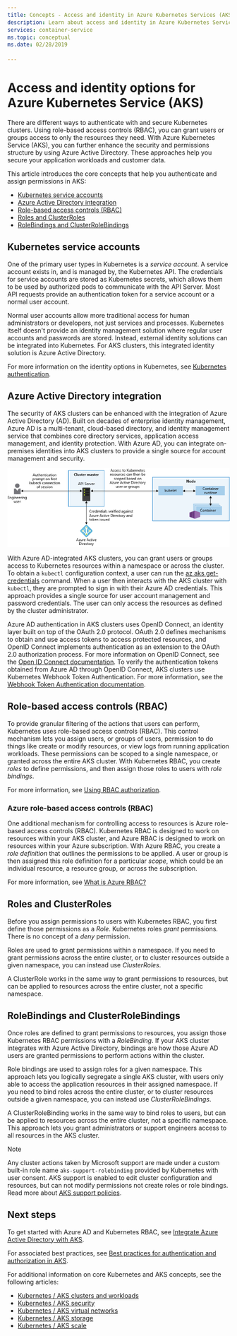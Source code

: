```yaml
---
title: Concepts - Access and identity in Azure Kubernetes Services (AKS)
description: Learn about access and identity in Azure Kubernetes Service (AKS), including Azure Active Directory integration, Kubernetes role-based access control (RBAC), and roles and bindings.
services: container-service
ms.topic: conceptual
ms.date: 02/28/2019

---
```


# Access and identity options for Azure Kubernetes Service (AKS)

There are different ways to authenticate with and secure Kubernetes clusters. Using role-based access controls (RBAC), you can grant users or groups access to only the resources they need. With Azure Kubernetes Service (AKS), you can further enhance the security and permissions structure by using Azure Active Directory. These approaches help you secure your application workloads and customer data.

This article introduces the core concepts that help you authenticate and assign permissions in AKS:

- [Kubernetes service accounts](#kubernetes-service-accounts)
- [Azure Active Directory integration](#azure-active-directory-integration)
- [Role-based access controls (RBAC)](#role-based-access-controls-rbac)
- [Roles and ClusterRoles](#roles-and-clusterroles)
- [RoleBindings and ClusterRoleBindings](#rolebindings-and-clusterrolebindings)

## Kubernetes service accounts

One of the primary user types in Kubernetes is a *service account*. A service account exists in, and is managed by, the Kubernetes API. The credentials for service accounts are stored as Kubernetes secrets, which allows them to be used by authorized pods to communicate with the API Server. Most API requests provide an authentication token for a service account or a normal user account.

Normal user accounts allow more traditional access for human administrators or developers, not just services and processes. Kubernetes itself doesn't provide an identity management solution where regular user accounts and passwords are stored. Instead, external identity solutions can be integrated into Kubernetes. For AKS clusters, this integrated identity solution is Azure Active Directory.

For more information on the identity options in Kubernetes, see [Kubernetes authentication][kubernetes-authentication].

## Azure Active Directory integration

The security of AKS clusters can be enhanced with the integration of Azure Active Directory (AD). Built on decades of enterprise identity management, Azure AD is a multi-tenant, cloud-based directory, and identity management service that combines core directory services, application access management, and identity protection. With Azure AD, you can integrate on-premises identities into AKS clusters to provide a single source for account management and security.

![Azure Active Directory integration with AKS clusters](media/concepts-identity/aad-integration.png)

With Azure AD-integrated AKS clusters, you can grant users or groups access to Kubernetes resources within a namespace or across the cluster. To obtain a `kubectl` configuration context, a user can run the [az aks get-credentials][az-aks-get-credentials] command. When a user then interacts with the AKS cluster with `kubectl`, they are prompted to sign in with their Azure AD credentials. This approach provides a single source for user account management and password credentials. The user can only access the resources as defined by the cluster administrator.

Azure AD authentication in AKS clusters uses OpenID Connect, an identity layer built on top of the OAuth 2.0 protocol. OAuth 2.0 defines mechanisms to obtain and use access tokens to access protected resources, and OpenID Connect implements authentication as an extension to the OAuth 2.0 authorization process. For more information on OpenID Connect, see the [Open ID Connect documentation][openid-connect]. To verify the authentication tokens obtained from Azure AD through OpenID Connect, AKS clusters use Kubernetes Webhook Token Authentication. For more information, see the [Webhook Token Authentication documentation][webhook-token-docs].

## Role-based access controls (RBAC)

To provide granular filtering of the actions that users can perform, Kubernetes uses role-based access controls (RBAC). This control mechanism lets you assign users, or groups of users, permission to do things like create or modify resources, or view logs from running application workloads. These permissions can be scoped to a single namespace, or granted across the entire AKS cluster. With Kubernetes RBAC, you create *roles* to define permissions, and then assign those roles to users with *role bindings*.

For more information, see [Using RBAC authorization][kubernetes-rbac].

### Azure role-based access controls (RBAC)
One additional mechanism for controlling access to resources is Azure role-based access controls (RBAC). Kubernetes RBAC is designed to work on resources within your AKS cluster, and Azure RBAC is designed to work on resources within your Azure subscription. With Azure RBAC, you create a *role definition* that outlines the permissions to be applied. A user or group is then assigned this role definition for a particular *scope*, which could be an individual resource, a resource group, or across the subscription.

For more information, see [What is Azure RBAC?][azure-rbac]

## Roles and ClusterRoles

Before you assign permissions to users with Kubernetes RBAC, you first define those permissions as a *Role*. Kubernetes roles *grant* permissions. There is no concept of a *deny* permission.

Roles are used to grant permissions within a namespace. If you need to grant permissions across the entire cluster, or to cluster resources outside a given namespace, you can instead use *ClusterRoles*.

A ClusterRole works in the same way to grant permissions to resources, but can be applied to resources across the entire cluster, not a specific namespace.

## RoleBindings and ClusterRoleBindings

Once roles are defined to grant permissions to resources, you assign those Kubernetes RBAC permissions with a *RoleBinding*. If your AKS cluster integrates with Azure Active Directory, bindings are how those Azure AD users are granted permissions to perform actions within the cluster.

Role bindings are used to assign roles for a given namespace. This approach lets you logically segregate a single AKS cluster, with users only able to access the application resources in their assigned namespace. If you need to bind roles across the entire cluster, or to cluster resources outside a given namespace, you can instead use *ClusterRoleBindings*.

A ClusterRoleBinding works in the same way to bind roles to users, but can be applied to resources across the entire cluster, not a specific namespace. This approach lets you grant administrators or support engineers access to all resources in the AKS cluster.

> [!NOTE]
> Any cluster actions taken by Microsoft support are made under a custom built-in role name `aks-support-rolebinding` provided by Kubernetes with user consent. AKS support is enabled to edit cluster configuration and resources, but can not modify permissions not create roles or role bindings. Read more about [AKS support policies](support-policies.md).

## Next steps

To get started with Azure AD and Kubernetes RBAC, see [Integrate Azure Active Directory with AKS][aks-aad].

For associated best practices, see [Best practices for authentication and authorization in AKS][operator-best-practices-identity].

For additional information on core Kubernetes and AKS concepts, see the following articles:

- [Kubernetes / AKS clusters and workloads][aks-concepts-clusters-workloads]
- [Kubernetes / AKS security][aks-concepts-security]
- [Kubernetes / AKS virtual networks][aks-concepts-network]
- [Kubernetes / AKS storage][aks-concepts-storage]
- [Kubernetes / AKS scale][aks-concepts-scale]

<!-- LINKS - External -->
[kubernetes-authentication]: https://kubernetes.io/docs/reference/access-authn-authz/authentication
[webhook-token-docs]: https://kubernetes.io/docs/reference/access-authn-authz/authentication/#webhook-token-authentication
[kubernetes-rbac]: https://kubernetes.io/docs/reference/access-authn-authz/rbac/

<!-- LINKS - Internal -->
[openid-connect]: ../active-directory/develop/v2-protocols-oidc.md
[az-aks-get-credentials]: /cli/azure/aks#az-aks-get-credentials
[azure-rbac]: ../role-based-access-control/overview.md
[aks-aad]: azure-ad-integration-cli.md
[aks-concepts-clusters-workloads]: concepts-clusters-workloads.md
[aks-concepts-security]: concepts-security.md
[aks-concepts-scale]: concepts-scale.md
[aks-concepts-storage]: concepts-storage.md
[aks-concepts-network]: concepts-network.md
[operator-best-practices-identity]: operator-best-practices-identity.md
